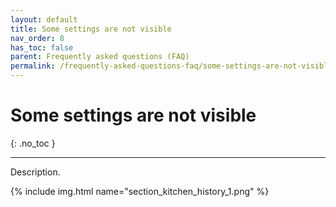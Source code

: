 ```yaml
---
layout: default
title: Some settings are not visible
nav_order: 8
has_toc: false
parent: Frequently asked questions (FAQ)
permalink: /frequently-asked-questions-faq/some-settings-are-not-visible
---
```


# Some settings are not visible
{: .no_toc }

---

Description.

{% include img.html name="section_kitchen_history_1.png" %}